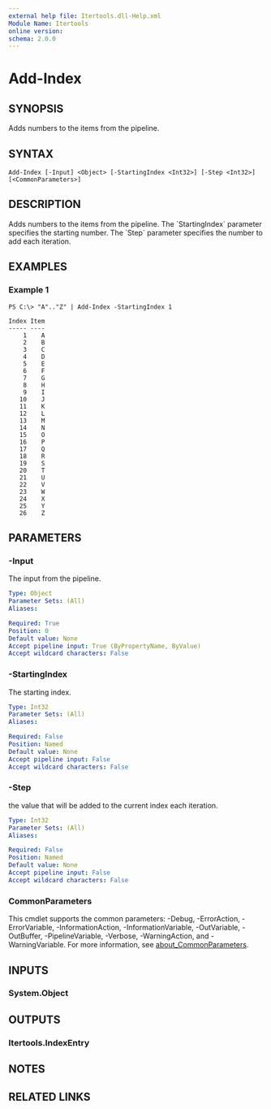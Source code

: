 ```yaml
---
external help file: Itertools.dll-Help.xml
Module Name: Itertools
online version:
schema: 2.0.0
---
```


# Add-Index

## SYNOPSIS
Adds numbers to the items from the pipeline.

## SYNTAX

```
Add-Index [-Input] <Object> [-StartingIndex <Int32>] [-Step <Int32>] [<CommonParameters>]
```

## DESCRIPTION
Adds numbers to the items from the pipeline.
The \`StartingIndex\` parameter specifies the starting number.
The \`Step\` parameter specifies the number to add each iteration.

## EXAMPLES

### Example 1
```
PS C:\> "A".."Z" | Add-Index -StartingIndex 1

Index Item
----- ----
    1    A
    2    B
    3    C
    4    D
    5    E
    6    F
    7    G
    8    H
    9    I
   10    J
   11    K
   12    L
   13    M
   14    N
   15    O
   16    P
   17    Q
   18    R
   19    S
   20    T
   21    U
   22    V
   23    W
   24    X
   25    Y
   26    Z
```

## PARAMETERS

### -Input
The input from the pipeline.

```yaml
Type: Object
Parameter Sets: (All)
Aliases:

Required: True
Position: 0
Default value: None
Accept pipeline input: True (ByPropertyName, ByValue)
Accept wildcard characters: False
```

### -StartingIndex
The starting index.

```yaml
Type: Int32
Parameter Sets: (All)
Aliases:

Required: False
Position: Named
Default value: None
Accept pipeline input: False
Accept wildcard characters: False
```

### -Step
the value that will be added to the current index each iteration.

```yaml
Type: Int32
Parameter Sets: (All)
Aliases:

Required: False
Position: Named
Default value: None
Accept pipeline input: False
Accept wildcard characters: False
```

### CommonParameters
This cmdlet supports the common parameters: -Debug, -ErrorAction, -ErrorVariable, -InformationAction, -InformationVariable, -OutVariable, -OutBuffer, -PipelineVariable, -Verbose, -WarningAction, and -WarningVariable. For more information, see [about_CommonParameters](http://go.microsoft.com/fwlink/?LinkID=113216).

## INPUTS

### System.Object
## OUTPUTS

### Itertools.IndexEntry
## NOTES

## RELATED LINKS
